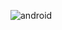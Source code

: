 ![android](https://github.com/alanmmartins/calculadora-java-android/assets/63621071/28e53e82-a1b9-4f1b-87ff-98fea3a547f5)
